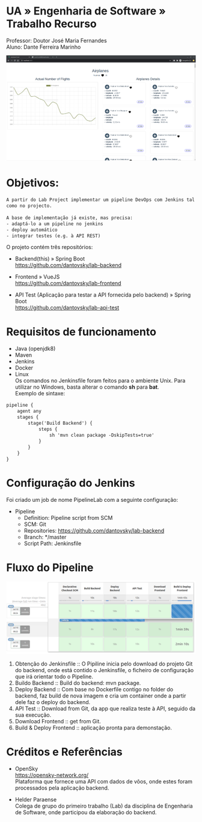 # UA » Engenharia de Software » Trabalho Recurso  

Professor: Doutor José Maria Fernandes  
Aluno: Dante Ferreira Marinho

![Frontend VueJS](https://raw.githubusercontent.com/dantovsky/lab-backend/master/print-of-planes.png "Frontend VueJS")

# Objetivos:
```
A partir do Lab Project implementar um pipeline DevOps com Jenkins tal como no projecto.

A base de implementação já existe, mas precisa:
- adaptá-lo a um pipeline no jenkins
- deploy automático
- integrar testes (e.g. à API REST)
```

O projeto contém três repositórios:

- Backend(this) » Spring Boot   
https://github.com/dantovsky/lab-backend

- Frontend » VueJS  
https://github.com/dantovsky/lab-frontend

- API Test (Aplicação para testar a API fornecida pelo backend) » Spring Boot  
https://github.com/dantovsky/lab-api-test

# Requisitos de funcionamento

- Java (openjdk8)
- Maven
- Jenkins
- Docker
- Linux  
Os comandos no Jenkinsfile foram feitos para o ambiente Unix. Para utilizar no Windows, basta alterar o comando **sh** para **bat**.  
Exemplo de sintaxe:

```
pipeline {
    agent any
    stages {
        stage('Build Backend') {
            steps {
                sh 'mvn clean package -DskipTests=true'
            }
        }
    }
}
```

# Configuração do Jenkins

Foi criado um job de nome PipelineLab com a seguinte configuração:

- Pipeline  
    - Definition: Pipeline script from SCM  
    - SCM: Git  
    - Repositories: https://github.com/dantovsky/lab-backend  
    - Branch: */master  
    - Script Path: Jenkinsfile  

# Fluxo do Pipeline

![Pipeline DevOps com Jenkins](https://raw.githubusercontent.com/dantovsky/lab-backend/master/screenshot-pipeline-jenkins.png "Pipeline DevOps com Jenkins")

1. Obtenção do Jenkinsfile :: O Pipiline inicia pelo download do projeto Git do backend, onde está contido o Jenkinsfile, o ficheiro de configuração que irá orientar todo o Pipeline.  
2. Buildo Backend :: Build do backend: mvn package.  
3. Deploy Backend :: Com base no Dockerfile contigo no folder do backend, faz build de nova imagem e cria um container onde a partir dele faz o deploy do backend.  
4. API Test :: Download from Git, da app que realiza teste à API, seguido da sua execução.  
5. Download Frontend :: get from Git.  
6. Build & Deploy Frontend :: aplicação pronta para demonstação.  

# Créditos e Referências

- OpenSky  
https://opensky-network.org/  
Plataforma que fornece uma API com dados de vôos, onde estes foram processados pela aplicação backend.

- Helder Paraense  
Colega de grupo do primeiro trabalho (Lab) da disciplina de Engenharia de Software, onde participou da elaboração do backend.


